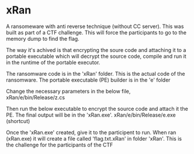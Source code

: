 # xRan
A ransomeware with anti reverse technique (without CC server). This was built as part of a CTF challenge. This will force the participants to go to the memory dump to find the flag.

The way it's achived is that encrypting the soure code and attaching it to a portable executable which will decrypt the source code, compile and run it in the runtime of the portable executor.

The ransomware code is in the 'xRan' folder. This is the actual code of the ransomware.
The portable executable (PE) builder is in the 'e' folder


Change the necessary parameters in the below file,
xRan/e/bin/Release/z.cs

Then run the below executable to encrypt the source code and attach it the PE. The final output will be in the 'xRan.exe'.
xRan/e/bin/Release/e.exe (shortcut)

Once the 'xRan.exe' created, give it to the participent to run.
When ran (xRan.exe) it will create a file called 'flag.txt.xRan' in folder 'xRan'. This is the challenge for the participants of the CTF
